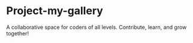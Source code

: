 # Project-my-gallery
A collaborative space for coders of all levels. Contribute, learn, and grow together!
